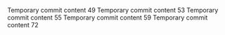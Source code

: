 Temporary commit content 49
Temporary commit content 53
Temporary commit content 55
Temporary commit content 59
Temporary commit content 72

